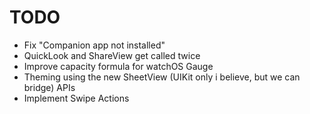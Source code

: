 # TODO
- Fix "Companion app not installed"
- QuickLook and ShareView get called twice
- Improve capacity formula for watchOS Gauge
- Theming using the new SheetView (UIKit only i believe, but we can bridge) APIs
- Implement Swipe Actions
